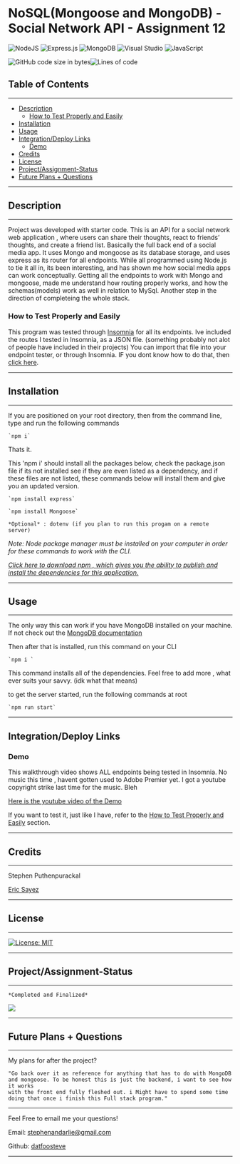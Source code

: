 <link rel="preconnect" href="https://fonts.googleapis.com">
<link rel="preconnect" href="https://fonts.gstatic.com" crossorigin>
<link href="https://fonts.googleapis.com/css2?family=IBM+Plex+Mono:ital@1&family=Nova+Mono&display=swap" rel="stylesheet">
<h2 align= "center">
 
# NoSQL(Mongoose and MongoDB) - Social Network API - Assignment 12

![NodeJS](https://img.shields.io/badge/node.js-6DA55F?style=for-the-badge&logo=node.js&logoColor=white)
![Express.js](https://img.shields.io/badge/express.js-%23404d59.svg?style=for-the-badge&logo=express&logoColor=%2361DAFB)
![MongoDB](https://img.shields.io/badge/MongoDB-%234ea94b.svg?style=for-the-badge&logo=mongodb&logoColor=white)
![Visual Studio](https://img.shields.io/badge/Visual%20Studio-5C2D91.svg?style=for-the-badge&logo=visual-studio&logoColor=white)
![JavaScript](https://img.shields.io/badge/javascript-%23323330.svg?style=for-the-badge&logo=javascript&logoColor=%23F7DF1E)


![GitHub code size in bytes](https://img.shields.io/github/languages/code-size/datfoosteve/Social-Network-API?style=plastic)![Lines of code](https://img.shields.io/tokei/lines/github/datfoosteve/Social-Network-API?style=plastic)

</h2>

## Table of Contents

***

  - [Description](#description)
    - [How to Test Properly and Easily](#how-to-test-properly-and-easily)
  - [Installation](#installation)
  - [Usage](#usage)
  - [Integration/Deploy Links](#integrationdeploy-links)
    - [Demo](#demo)
  - [Credits](#credits)
  - [License](#license)
  - [Project/Assignment-Status](#projectassignment-status)
  - [Future Plans + Questions](#future-plans--questions)

***
## Description

***

<link rel="preconnect" href="https://fonts.googleapis.com">
<link rel="preconnect" href="https://fonts.gstatic.com" crossorigin>
<link href="https://fonts.googleapis.com/css2?family=IBM+Plex+Mono:ital@1&family=Nova+Mono&display=swap" rel="stylesheet">



Project was developed with starter code. This is an API for a social network web application , where users can share their thoughts, react to friends’ thoughts, and create a friend list. Basically the full back end of a social media app. It uses Mongo and mongoose as its database storage, and uses express as its router for all endpoints. While all programmed using Node.js to tie it all in, its been interesting, and has shown me how social media apps can work conceptually. Getting all the endpoints to work with Mongo and mongoose, made me understand how routing properly works, and how the schemas(models) work as well in relation to MySql. Another step in the direction of completeing the whole stack. 

### How to Test Properly and Easily

This program was tested through [Insomnia](https://docs.insomnia.rest/) for all its endpoints. Ive included the routes I tested in Insomnia, as a JSON file. (something probably not alot of people have included in their projects) You can import that file into your endpoint tester, or through Insomnia. IF you dont know how to do that, then [click here](docs.insomnia.rest).

***
## Installation

***
If you are positioned on your root directory, then from
the command line, type and run the following commands

    `npm i`   

Thats it.


This 'npm i' should install all the packages below, check the package.json
file if its not installed see if they are even listed as a dependency,
and if these files are not listed, these commands below will
install them and give you an updated version.

    `npm install express`

    `npm install Mongoose`

    *Optional* : dotenv (if you plan to run this progam on a remote server)

*Note: Node package manager must be installed on your computer in order for these commands to work with the CLI.* 

*<a href = "https://docs.npmjs.com/downloading-and-installing-node-js-and-npm"> Click here to download npm , which gives you the ability to publish and install the dependencies for this application.</a>*

***
## Usage

***

The only way this can work if you have MongoDB installed on your machine. If not check out the [MongoDB documentation](https://docs.mongodb.com/)

Then after that is installed, run this command on your CLI

    `npm i `

This command installs all of the dependencies. Feel free to add more , what ever suits your savvy. (idk what that means)

to get the server started, run the following commands at root

    `npm run start`

***
## Integration/Deploy Links

### Demo

This walkthrough video shows ALL endpoints being tested in Insomnia. No music this time , havent gotten used to Adobe Premier yet. I got a youtube copyright strike last time for the music. Bleh

[Here is the youtube video of the Demo](https://www.youtube.com/watch?v=lYOAAL03Eo8)

If you want to test it, just like I have, refer to the [How to Test Properly and Easily](#how-to-test-properly-and-easily) section.

***
## Credits

***

Stephen Puthenpurackal

<a href ="https://github.com/sayex" alt="Tutor">Eric Sayez</a>

***
## License

***

[![License: MIT](https://img.shields.io/badge/License-MIT-yellow.svg)](https://opensource.org/licenses/MIT)

***
## Project/Assignment-Status

***

    *Completed and Finalized*

<img src="https://img.shields.io/github/last-commit/datfoosteve/E-Commerce-Omega" >

***
## Future Plans + Questions

***

My plans for after the project?

    "Go back over it as reference for anything that has to do with MongoDB and mongoose. To be honest this is just the backend, i want to see how it works
    with the front end fully fleshed out. i Might have to spend some time doing that once i finish this Full stack program."

***

Feel Free to email me your questions!

Email: stephenandarlie@gmail.com

Github: <a href ="https://github.com/datfoosteve">datfoosteve</a>

***
